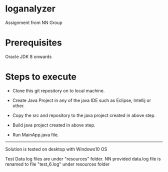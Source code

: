 # loganalyzer
Assignment from NN Group 

# Prerequisites
Oracle JDK 8 onwards

# Steps to execute
* Clone this git repository on to local machine.

* Create Java Project in any of the java IDE such as Eclipse, Intellij or other.

* Copy the src and repository to the java project created in above step.

* Build java project created in above step.

* Run MainApp.java file.

---------------------------

Solution is tested on desktop with Windows10 OS

Test Data log files are under "resources" folder. NN provided data.log file is renamed to file "test_6.log" under resources folder
